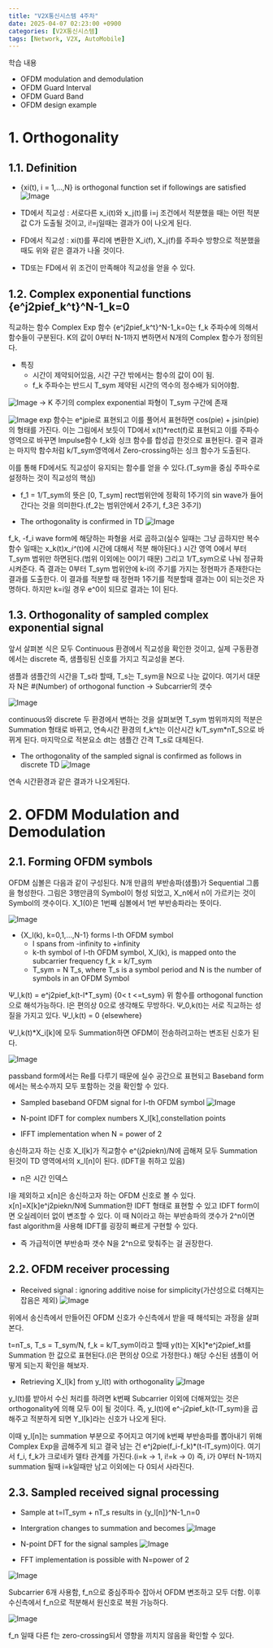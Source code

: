 ```yaml
---
title: "V2X통신시스템 4주차"
date: 2025-04-07 02:23:00 +0900
categories: [V2X통신시스템]
tags: [Network, V2X, AutoMobile]
---
```


학습 내용
- OFDM modulation and demodulation
- OFDM Guard Interval
- OFDM Guard Band
- OFDM design example

# 1. Orthogonality
## 1.1. Definition

- {xi(t), i = 1,...,N} is orthogonal function set if followings are satisfied
![Image](https://github.com/user-attachments/assets/0a48eecb-029b-490e-8649-64c07083e725)

- TD에서 직교성 : 서로다른 x_i(t)와 x_j(t)를 i=j 조건에서 적분했을 때는 어떤 적분 값 C가 도출될 것이고, i!=j일때는 결과가 0이 나오게 된다.

- FD에서 직교성 : xi(t)를 푸리에 변환한 X_i(f), X_j(f)를 주파수 방향으로 적분했을 때도 위와 같은 결과가 나올 것이다.

* TD또는 FD에서 위 조건이 만족해야 직교성을 얻을 수 있다.

## 1.2. Complex exponential functions {e^j2pief_k^t}^N-1_k=0

직교하는 함수 Complex Exp 함수 {e^j2pief_k^t}^N-1_k=0는 f_k 주파수에 의해서 함수들이 구분된다. K의 값이 0부터 N-1까지 변하면서 N개의 Complex 함수가 정의된다.

- 특징
    - 시간이 제약되어있음, 시간 구간 밖에서는 함수의 값이 0이 됨.
    - f_k 주파수는 반드시 T_sym 제약된 시간의 역수의 정수배가 되어야함.

![Image](https://github.com/user-attachments/assets/8bc7ffdd-4253-45d3-a4d8-1305d9632b82)
-> K 주기의 complex exponential 파형이 T_sym 구간에 존재

![Image](https://github.com/user-attachments/assets/e9ad1efb-8dc5-4a59-98cb-1b23c365b29d)
exp 함수는 e^jpie로 표현되고 이를 풀어서 표현하면 cos(pie) + jsin(pie)의 형태를 가진다. 이는 그림에서 보듯이 TD에서 x(t)*rect(f)로 표현되고 이를 주파수 영역으로 바꾸면 Impulse함수 f_k와 싱크 함수를 합성곱 한것으로 표현된다. 결국 결과는 마지막 함수처럼 k/T_sym영역에서 Zero-crossing하는 싱크 함수가 도출된다.

이를 통해 FD에서도 직교성이 유지되는 함수를 얻을 수 있다.(T_sym을 중심 주파수로 설정하는 것이 직교성의 핵심)

- f_1 = 1/T_sym의 뜻은 [0, T_sym] rect범위안에 정확히 1주기의 sin wave가 들어간다는 것을 의미한다.(f_2는 범위안에서 2주기, f_3은 3주기)

- The orthogonality is confirmed in TD
![Image](https://github.com/user-attachments/assets/63555969-629b-4678-815b-e9b747c0a264)

f_k, -f_i wave form에 해당하는 파형을 서로 곱하고(실수 일때는 그냥 곱하지만 복수 함수 일때는 x_k(t)*x_i^*(t)에 시간에 대해서 적분 해야된다.) 시간 영역 0에서 부터 T_sym 범위만 하면된다.(범위 이외에는 0이기 때문) 그리고 1/T_sym으로 나눠 정규화 시켜준다. 즉 결과는 0부터 T_sym 범위안에 k-i의 주기를 가지는 정현파가 존재한다는 결과를 도출한다. 이 결과를 적분할 때 정현파 1주기를 적분할때 결과는 0이 되는것은 자명하다. 하지만 k=i일 경우 e^0이 되므로 결과는 1이 된다.

## 1.3. Orthogonality of sampled complex exponential signal

앞서 살펴본 식은 모두 Continuous 환경에서 직교성을 확인한 것이고, 실제 구동환경에서는 discrete 즉, 샘플링된 신호를 가지고 직교성을 본다.

샘플과 샘플간의 시간을 T_s라 할때, T_s는 T_sym을 N으로 나눈 값이다. 여기서 대문자 N은 #(Number) of orthogonal function -> Subcarrier의 갯수

![Image](https://github.com/user-attachments/assets/ad4759fb-51f7-4bb5-ae44-9085f4cce51f)

continuous와 discrete 두 환경에서 변하는 것을 살펴보면 T_sym 범위까지의 적분은 Summation 형태로 바뀌고, 연속시간 환경의 f_k^t는 이산시간 k/T_sym*nT_S으로 바뀌게 된다. 마지막으로 적분요소 dt는 샘플간 간격 T_s로 대체된다.

- The orthogonality of the sampled signal is confirmed as follows in discrete TD
![Image](https://github.com/user-attachments/assets/3beec236-2220-4c59-b595-b0664dc16138)

연속 시간환경과 같은 결과가 나오게된다.

# 2. OFDM Modulation and Demodulation
## 2.1. Forming OFDM symbols

OFDM 심볼은 다음과 같이 구성된다. N개 만큼의 부반송파(샘플)가 Sequential 그룹을 형성한다. 그림은 3행만큼의 Symbol이 형성 되었고, X_n에서 n이 가르키는 것이 Symbol의 갯수이다. X_1(0)은 1번째 심볼에서 1번 부반송파라는 뜻이다.

![Image](https://github.com/user-attachments/assets/2d0aa4e9-14c0-400b-bc6b-c65b35df7b72)
- {X_l(k), k=0,1,...,N-1} forms l-th OFDM symbol
    - l spans from -infinity to +infinity
    - k-th symbol of l-th OFDM symbol, X_l(k), is mapped onto the subcarrier frequency f_k = k/T_sym
    - T_sym = N T_s, where T_s is a symbol period and N is the number of symbols in an OFDM Symbol

Ψ_l,k(t) = e^j2pief_k(t-l*T_sym) {0< t <=t_sym}
위 함수를 orthogonal function으로 해석가능하다. l은 편의상 0으로 생각해도 무방하다. Ψ_0,k(t)는 서로 직교하는 성질을 가지고 있다. 
Ψ_l,k(t) = 0 {elsewhere}

Ψ_l,k(t)*X_i[k]에 모두 Summation하면 OFDM이 전송하려고하는 변조된 신호가 된다.

![Image](https://github.com/user-attachments/assets/6b2a9c38-d860-4a2d-af4d-4f03d548ee81)

passband form에서는 Re를 다루기 때문에 실수 공간으로 표현되고 Baseband form에서는 복소수까지 모두 포함하는 것을 확인할 수 있다.

- Sampled baseband OFDM signal for l-th OFDM symbol
![Image](https://github.com/user-attachments/assets/7a85ab89-44af-4da8-b56d-9916b7ddaacd)

- N-point IDFT for complex numbers X_l[k],constellation points
- IFFT implementation when N = power of 2

송신하고자 하는 신호 X_l[k]가 직교함수 e^(j2piekn)/N에 곱해져 모두 Summation 된것이 TD 영역에서의 x_l[n]이 된다. (IDFT을 취하고 있음)

* n은 시간 인덱스

l을 제외하고 x[n]은 송신하고자 하는 OFDM 신호로 볼 수 있다. x[n]=X[k]e^j2piekn/N에 Summation한 IDFT 형태로 표현할 수 있고 IDFT form이면 오실레이터 없이 변조할 수 있다. 이 때 N이라고 하는 부반송파의 갯수가 2^n이면 fast algorithm을 사용해 IDFT를 굉장히 빠르게 구현할 수 있다.

* 즉 가급적이면 부반송파 갯수 N을 2^n으로 맞춰주는 걸 권장한다.

## 2.2. OFDM receiver processing
- Received signal : ignoring additive noise for simplicity(가산성으로 더해지는 잡음은 제외)
![Image](https://github.com/user-attachments/assets/487f08c9-4435-47f1-b238-e5bf77ac6808)

위에서 송신측에서 만들어진 OFDM 신호가 수신측에서 받을 때 해석되는 과정을 살펴본다.

t=nT_s, T_s = T_sym/N, f_k = k/T_sym이라고 할때 y(t)는 X[k]*e^j2pief_kt를 Summation 한 값으로 표현된다.(l은 편의상 0으로 가정한다.)
해당 수신된 샘플이 어떻게 되는지 확인을 해보자.

- Retrieving X_l[k] from y_l(t) with orthogonality
![Image](https://github.com/user-attachments/assets/1dfcb6a7-c46e-48d7-94e1-81471739745f)

y_l(t)를 받아서 수신 처리를 하려면 k번째 Subcarrier 이외에 더해져있는 것은 orthogonality에 의해 모두 0이 될 것이다. 즉, y_l(t)에 e^-j2pief_k(t-lT_sym)을 곱해주고 적분하게 되면 Y_l[k]라는 신호가 나오게 된다.

이때 y_l[n]는 summation 부분으로 주어지고 여기에 k번째 부반송파를 뽑아내기 위해 Complex Exp을 곱해주게 되고 결국 남는 건 e^j2pie(f_i-f_k)*(t-lT_sym)이다. 여기서 f_i, f_k가 크로네카 델타 관계를 가진다.(i=k -> 1, i!=k -> 0) 즉, i가 0부터 N-1까지 summation 될때 i=k일때만 남고 이외에는 다 0되서 사라진다.

## 2.3. Sampled received signal processing
- Sample at t=lT_sym + nT_s results in {y_l[n]}^N-1_n=0
- Intergration changes to summation and becomes
![Image](https://github.com/user-attachments/assets/29f3a36e-2995-4162-9d84-6c9aa638f5b6)


- N-point DFT for the signal samples
![Image](https://github.com/user-attachments/assets/29b95557-17e6-4079-8d7f-0ff23d7ed8d8)
- FFT implementation is possible with N=power of 2

![Image](https://github.com/user-attachments/assets/b291940e-06be-4ecb-82ed-2ad675d858ed)

Subcarrier 6개 사용함, f_n으로 중심주파수 잡아서 OFDM 변조하고 모두 더함. 이후 수신측에서 f_n으로 적분해서 원신호로 복원 가능하다.

![Image](https://github.com/user-attachments/assets/6b023b3d-b9df-452e-9630-a2a3d9a3a2b3)

f_n 일때 다른 f는 zero-crossing되서 영향을 끼치지 않음을 확인할 수 있다.